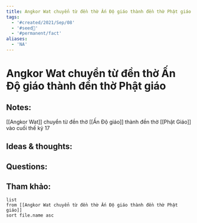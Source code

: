 ```yaml
---
title: Angkor Wat chuyển từ đền thờ Ấn Độ giáo thành đền thờ Phật giáo
tags:
  - '#created/2021/Sep/08'
  - '#seed🥜'
  - '#permanent/fact'
aliases:
  - 'NA'
---
```

# Angkor Wat chuyển từ đền thờ Ấn Độ giáo thành đền thờ Phật giáo

## Notes:
[[Angkor Wat]] chuyển từ đền thờ [[Ấn Độ giáo]] thành đền thờ [[Phật Giáo]] vào cuối thế kỷ 17

## Ideas & thoughts:

## Questions:


## Tham khảo:
```dataview
list
from [[Angkor Wat chuyển từ đền thờ Ấn Độ giáo thành đền thờ Phật giáo]]
sort file.name asc
```